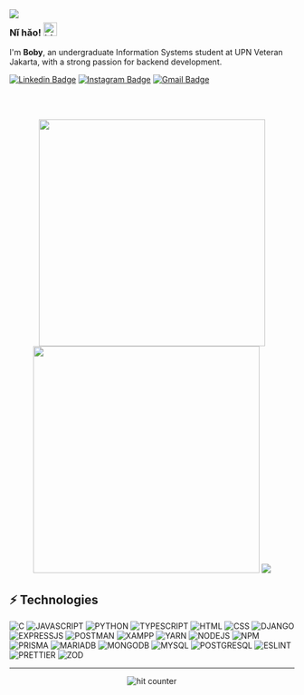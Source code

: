 <img align="left" src="https://github.com/user-attachments/assets/de74ff21-fe52-4fd8-8844-5c986054f113">

### Nǐ hǎo! <img src="https://user-images.githubusercontent.com/1303154/88677602-1635ba80-d120-11ea-84d8-d263ba5fc3c0.gif" width="24px" alt="hi">

I'm **Boby**, an undergraduate Information Systems student at UPN Veteran Jakarta, with a strong passion for backend development.

[![Linkedin Badge](https://img.shields.io/badge/-LinkedIn-blue?style=flat-square&logo=Linkedin&logoColor=white&link=https://www.linkedin.com/in/muhammad-boby-pratama/)](https://www.linkedin.com/in/muhammad-boby-pratama/)
[![Instagram Badge](https://img.shields.io/badge/-Instagram-e4405f?style=flat-square&logo=Instagram&logoColor=white&link=https://www.instagram.com/3bobyy/)](https://www.instagram.com/3bobyy/)
[![Gmail Badge](https://img.shields.io/badge/-Gmail-d14836?style=flat-square&logo=Gmail&logoColor=white&link=bobyjakarta4@gmail.com)](mailto:bobyjakarta4@gmail.com)

<br><br>

<p align="center">
  <img src="https://github-readme-stats.vercel.app/api?username=MBobyPratama&show_icons=true&theme=shadow_red&hide_border=true&text_color=747474" width="400">
  <img src="https://github-readme-streak-stats.herokuapp.com?user=MBobyPratama&theme=shadow_red&hide_border=true" width="400">
  <img src="https://github-readme-stats.vercel.app/api/top-langs/?username=MBobyPratama&theme=shadow_red&layout=compact&hide_border=true&text_color=747474">
</p>

## ⚡ Technologies

![C](https://img.shields.io/badge/C-00599C?style=for-the-badge&logo=c&logoColor=white)
![JAVASCRIPT](https://img.shields.io/badge/JavaScript-323330?style=for-the-badge&logo=javascript&logoColor=F7DF1E)
![PYTHON](https://img.shields.io/badge/Python-FFD43B?style=for-the-badge&logo=python&logoColor=blue)
![TYPESCRIPT](https://img.shields.io/badge/TypeScript-007ACC?style=for-the-badge&logo=typescript&logoColor=white)
![HTML](https://img.shields.io/badge/HTML5-E34F26?style=for-the-badge&logo=html5&logoColor=white)
![CSS](https://img.shields.io/badge/CSS3-1572B6?style=for-the-badge&logo=css3&logoColor=white)
![DJANGO](https://img.shields.io/badge/Django-092E20?style=for-the-badge&logo=django&logoColor=green)
![EXPRESSJS](https://img.shields.io/badge/Express%20js-000000?style=for-the-badge&logo=express&logoColor=white)
![POSTMAN](https://img.shields.io/badge/Postman-FF6C37?style=for-the-badge&logo=Postman&logoColor=white)
![XAMPP](https://img.shields.io/badge/Xampp-F37623?style=for-the-badge&logo=xampp&logoColor=white)
![YARN](https://img.shields.io/badge/Yarn-2C8EBB?style=for-the-badge&logo=yarn&logoColor=white)
![NODEJS](https://img.shields.io/badge/Node%20js-339933?style=for-the-badge&logo=nodedotjs&logoColor=white)
![NPM](https://img.shields.io/badge/npm-CB3837?style=for-the-badge&logo=npm&logoColor=white)
![PRISMA](https://img.shields.io/badge/Prisma-3982CE?style=for-the-badge&logo=Prisma&logoColor=white)
![MARIADB](https://img.shields.io/badge/MariaDB-003545?style=for-the-badge&logo=mariadb&logoColor=white)
![MONGODB](https://img.shields.io/badge/MongoDB-4EA94B?style=for-the-badge&logo=mongodb&logoColor=white)
![MYSQL](https://img.shields.io/badge/MySQL-005C84?style=for-the-badge&logo=mysql&logoColor=white)
![POSTGRESQL](https://img.shields.io/badge/PostgreSQL-316192?style=for-the-badge&logo=postgresql&logoColor=white)
![ESLINT](https://img.shields.io/badge/eslint-3A33D1?style=for-the-badge&logo=eslint&logoColor=white)
![PRETTIER](https://img.shields.io/badge/prettier-1A2C34?style=for-the-badge&logo=prettier&logoColor=F7BA3E)
![ZOD](https://img.shields.io/badge/Zod-000000?style=for-the-badge&logo=zod&logoColor=3068B7)

---

<div align="center">
<p></p>
<img src="https://profile-counter.glitch.me/MBobyPratama/count.svg" alt="hit counter" align="center">
</div>
